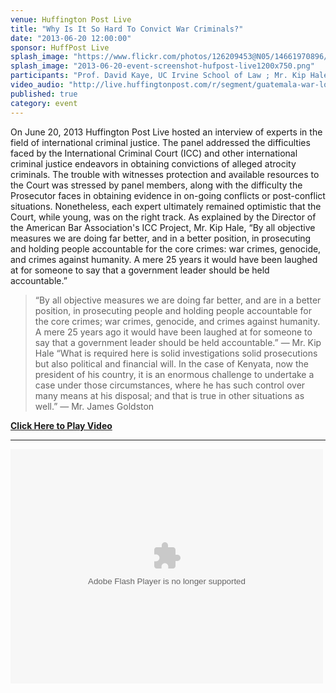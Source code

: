 ```yaml
---
venue: Huffington Post Live
title: "Why Is It So Hard To Convict War Criminals?"
date: "2013-06-20 12:00:00"
sponsor: HuffPost Live
splash_image: "https://www.flickr.com/photos/126209453@N05/14661970896/in/set-72157645709514566"
splash_image: "2013-06-20-event-screenshot-hufpost-live1200x750.png"
participants: "Prof. David Kaye, UC Irvine School of Law ; Mr. Kip Hale, Director of the ABA-International Criminal Court Project; Mr. James Jackson, Defense Lawyer, ICTY; Mr. James Goldston, Executive Director, Open Society Justice Initiative"
video_audio: "http://live.huffingtonpost.com/r/segment/guatemala-war-lord-rios-montt-has-conviction-overturned-by-courts/519af892fe34440b9e000002 "
published: true
category: event
---
```


On June 20, 2013 Huffington Post Live hosted an interview of experts in the field of international criminal justice. The panel addressed the difficulties faced by the International Criminal Court (ICC) and other international criminal justice endeavors in obtaining convictions of alleged atrocity criminals. The trouble with witnesses protection and  available resources to the Court was stressed by panel members, along with the difficulty the Prosecutor faces in obtaining evidence in on-going conflicts or post-conflict situations. Nonetheless, each expert ultimately remained optimistic that the Court, while young, was on the right track. As explained by the Director of the American Bar Association's ICC Project, Mr. Kip Hale, “By all objective measures we are doing far better, and in a better position, in prosecuting and holding people accountable for the core crimes: war crimes, genocide, and crimes against humanity. A mere 25 years it would have been laughed at for someone to say that a government leader should be held accountable.”

> “By all objective measures we are doing far better, and are in a better position, in 	prosecuting people and holding people accountable for the core crimes; war crimes, genocide, and crimes against humanity. A mere 25 years ago it would have been laughed at for someone to say that a government leader should be held accountable.”
— Mr. Kip Hale
> “What is required here is solid investigations solid prosecutions but also political and financial will. In the case of Kenyata, now the president of his country, it is an enormous challenge to undertake a case under those circumstances, where he has such control over many means at his disposal; and that is true in other situations as well.”
— Mr. James Goldston

[**Click Here to Play Video**](http://live.huffingtonpost.com/r/segment/guatemala-war-lord-rios-montt-has-conviction-overturned-by-courts/519af892fe34440b9e000002  "Video")

---

<object width="500" height="375"> <param name="flashvars" value="offsite=true&lang=en-us&page_show_url=%2Fphotos%2F126209453%40N05%2Fsets%2F72157645709514566%2Fshow%2F&page_show_back_url=%2Fphotos%2F126209453%40N05%2Fsets%2F72157645709514566%2F&set_id=72157645709514566&jump_to="></param> <param name="movie" value="https://www.flickr.com/apps/slideshow/show.swf?v=1611612882"></param> <param name="allowFullScreen" value="true"></param><embed type="application/x-shockwave-flash" src="https://www.flickr.com/apps/slideshow/show.swf?v=1611612882" allowFullScreen="true" flashvars="offsite=true&lang=en-us&page_show_url=%2Fphotos%2F126209453%40N05%2Fsets%2F72157645709514566%2Fshow%2F&page_show_back_url=%2Fphotos%2F126209453%40N05%2Fsets%2F72157645709514566%2F&set_id=72157645709514566&jump_to=" width="500" height="375"></embed></object>
